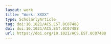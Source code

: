 ```yaml
---
layout: work
title: "Work: XXXX"
type: ScholarlyArticle
tag: doi:10.1021/ACS.EST.0C07488
doi: doi:10.1021/ACS.EST.0C07488
url: https://doi.org/10.1021/ACS.EST.0C07488
---
```

